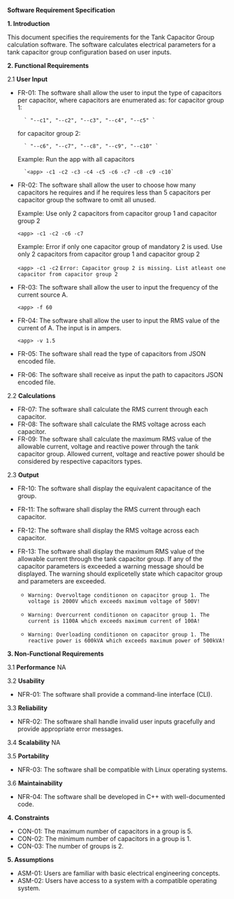 **Software Requirement Specification**

**1. Introduction**

This document specifies the requirements for the Tank Capacitor Group calculation software. The software calculates electrical parameters for a tank capacitor group configuration based on user inputs.

**2. Functional Requirements**

2.1 **User Input**
- FR-01: The software shall allow the user to input the type of capacitors per capacitor, where capacitors are enumerated as:
    for capacitor group 1:
        
        ` "--c1", "--c2", "--c3", "--c4", "--c5" `
    
    for capacitor group 2:
        
        ` "--c6", "--c7", "--c8", "--c9", "--c10" `
    
    Example: Run the app with all capacitors
        
        `<app> -c1 -c2 -c3 -c4 -c5 -c6 -c7 -c8 -c9 -c10`

    
- FR-02: The software shall allow the user to choose how many capacitors he requires and if he requires less than 5 capacitors per capacitor group the software to omit all unused.
    
    Example: Use only 2 capacitors from capacitor group 1 and capacitor group 2
    
    `<app> -c1 -c2 -c6 -c7`

    Example: Error if only one capacitor group of mandatory 2 is used. Use only 2 capacitors from capacitor group 1 and capacitor group 2
    
    `<app> -c1 -c2`
    `Error: Capacitor group 2 is missing. List atleast one capacitor from capacitor group 2`


- FR-03: The software shall allow the user to input the frequency of the current source A.
    
    `<app> -f 60`

- FR-04: The software shall allow the user to input the RMS value of the current of A. The input is in ampers.
    
    `<app> -v 1.5`

- FR-05: The software shall read the type of capacitors from JSON encoded file.
- FR-06: The software shall receive as input the path to capacitors JSON encoded file.

2.2 **Calculations**
- FR-07: The software shall calculate the RMS current through each capacitor.
- FR-08: The software shall calculate the RMS voltage across each capacitor.
- FR-09: The software shall calculate the maximum RMS value of the allowable current, voltage and reactive power through the tank capacitor group. Allowed current, voltage and reactive power should be considered by respective capacitors types.


2.3 **Output**
- FR-10: The software shall display the equivalent capacitance of the group.
- FR-11: The software shall display the RMS current through each capacitor.
- FR-12: The software shall display the RMS voltage across each capacitor.
- FR-13: The software shall display the maximum RMS value of the allowable current through the tank capacitor group. If any of the capacitor parameters is exceeded a warning message should be displayed. The warning should explicetelly state which capacitor group and parameters are exceeded.
    
    * `Warning: Overvoltage conditionon on capacitor group 1. The voltage is 2000V which exceeds maximum voltage of 500V!`
    
    * `Warning: Overcurrent conditionon on capacitor group 1. The current is 1100A which exceeds maximum current of 100A!`
    
    * `Warning: Overloading conditionon on capacitor group 1. The reactive power is 600kVA which exceeds maximum power of 500kVA!`

**3. Non-Functional Requirements**

3.1 **Performance**
    NA

3.2 **Usability**
- NFR-01: The software shall provide a command-line interface (CLI).

3.3 **Reliability**
- NFR-02: The software shall handle invalid user inputs gracefully and provide appropriate error messages.

3.4 **Scalability**
    NA

3.5 **Portability**
- NFR-03: The software shall be compatible with Linux operating systems.

3.6 **Maintainability**
- NFR-04: The software shall be developed in C++ with well-documented code.

**4. Constraints**

- CON-01: The maximum number of capacitors in a group is 5.
- CON-02: The minimum number of capacitors in a group is 1.
- CON-03: The number of groups is 2.

**5. Assumptions**

- ASM-01: Users are familiar with basic electrical engineering concepts.
- ASM-02: Users have access to a system with a compatible operating system.

